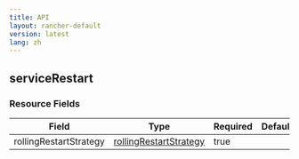 ```yaml
---
title: API
layout: rancher-default
version: latest
lang: zh
---
```


## serviceRestart





### Resource Fields

Field | Type | Required | Default | Description
---|---|---|---|---
rollingRestartStrategy | [rollingRestartStrategy]({{site.baseurl}}/rancher/{{page.version}}/{{page.lang}}/api/api-resources/rollingRestartStrategy/) | true |  | 

